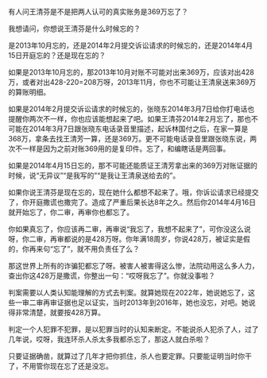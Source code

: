 有人问王清芬是不是把两人认可的真实账务是369万忘了？

我想请问，你想说王清芬是什么时候忘的？

是2013年10月忘的，还是2014年2月提交诉讼请求的时候忘的，还是2014年4月15日开庭忘的？还是现在忘的？

如果是2013年10月忘的，那2013年10月对账不可能对出来369万，应该对出428万，或者对出428-220=208万呀，2013年11月，你也不可能让王清泉送来369万的算账明细。

如果是2014年2月提交诉讼请求的时候忘的，张晓东2014年3月7日给你打电话也提醒你两次不一样，你也应该能想起来了吧。如果王清芬2014年2月忘了，那也不可能在2014年3月7日跟张晓东电话录音里描述，起诉林国付之后，在家一算是368万，拿条去找王清芳一算，还是369万。更不可能电话录音里跟张晓东说，两次不一样是因为之前对账369用的是复印件。忘了，和编瞎话是两回事。

如果是2014年4月15日忘的，那不可能还能质证王清芳拿出来的369万对账证据的时候，说“无异议”“是我写的”“是我让王清泉送给去的”。

如果你说王清芬是现在忘的，现在她什么都想不起来了。哦，你诉讼请求已经提交了，你开庭撒谎也撒完了。造成了严重后果长达8年之久。然后你2014年4月16日就开始忘了，你二审，再审你也都忘了。

你如果真忘了，你应该再二审，再审说“我忘了，我想不起来了”，可你没这么说呀，你二审，再审都说的是428万呀。你年满18周岁，你说428万，被证实是假的，你再来句“忘了”，就不用负责任了么？

那这世界上所有的诈骗犯都忘了呀。被害人被害得这么惨，法院动用这么多人力，查出你这428万是撒谎，你整出一句：“哎呀我忘了”。你就没事啦？

判案需要以人类认知能理解的方式去判案。就算她现在2022年，她说她忘了，这些一审二审再审证据也足以证实，当时2013年到2016年，她也没忘，对吧。她说得非常清楚，就要按428万算。

判定一个人犯罪不犯罪，是以犯罪当时的认知来断定。不能说杀人犯杀了人，过了几年说，哎呀，我连环杀人杀太多我都杀忘了，那这人就白杀啦？

只要证据确凿，就算过了几年才把你抓住，杀人也要定罪。只要能证明当时你干了，不用管你现在忘了还是没忘。
